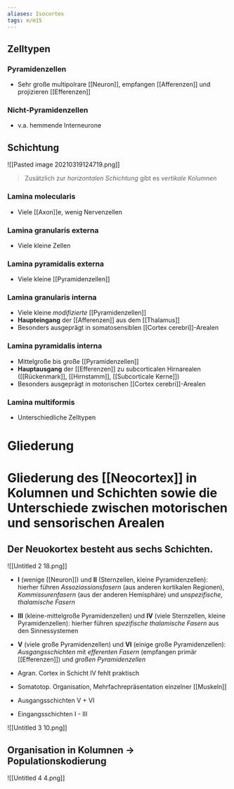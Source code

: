 ```yaml
---
aliases: Isocortex
tags: m/m15
---
```

## Zelltypen
### Pyramidenzellen
- Sehr große multipolrare [[Neuron]], empfangen [[Afferenzen]] und projizieren [[Efferenzen]]
### Nicht-Pyramidenzellen
- v.a. hemmende Interneurone

## Schichtung
![[Pasted image 20210319124719.png]]
> Zusätzlich zur *horizontalen Schichtung* gibt es *vertikale Kolumnen*
### Lamina molecularis
- Viele [[Axon]]e, wenig Nervenzellen
### Lamina granularis externa
- Viele kleine Zellen
### Lamina pyramidalis externa
- Viele kleine [[Pyramidenzellen]]
### Lamina granularis interna
- Viele kleine *modifizierte* [[Pyramidenzellen]]
- **Haupteingang** der [[Afferenzen]] aus dem [[Thalamus]]
- Besonders ausgeprägt in somatosensiblen [[Cortex cerebri]]-Arealen
### Lamina pyramidalis interna
- Mittelgroße bis große [[Pyramidenzellen]]
- **Hauptausgang** der [[Efferenzen]] zu subcorticalen Hirnarealen ([[Rückenmark]], [[Hirnstamm]], [[Subcorticale Kerne]])
- Besonders ausgeprägt in motorischen [[Cortex cerebri]]-Arealen
### Lamina multiformis
- Unterschiedliche Zelltypen

# Gliederung
# Gliederung des [[Neocortex]] in Kolumnen und Schichten sowie die Unterschiede zwischen motorischen und sensorischen Arealen

## Der Neuokortex besteht aus sechs Schichten.

![[Untitled 2 18.png]]

- **I** (wenige [[Neuron]]) und **II** (Sternzellen, kleine Pyramidenzellen): hierher führen *Assoziassionsfasern* (aus anderen kortikalen Regionen), *Kommissurenfasern* (aus der anderen Hemisphäre) und *unspezifische, thalamische Fasern*
- **III** (kleine-mittelgroße Pyramidenzellen) und **IV** (viele Sternzellen, kleine Pyramidenzellen): hierher führen *spezifische thalamische Fasern* aus den Sinnessystemen
- **V** (viele große Pyramidenzellen) und **VI** (einige große Pyramidenzellen): *Ausgangsschichten* mit *efferenten Fasern* (empfangen primär [[Efferenzen]]) und *großen Pyramidenzellen*

- Agran. Cortex in Schicht IV fehlt praktisch
- Somatotop. Organisation, Mehrfachrepräsentation einzelner [[Muskeln]]
- Ausgangsschichten V + VI
- Eingangsschichten I - III

![[Untitled 3 10.png]]

## Organisation in Kolumnen → Populationskodierung
![[Untitled 4 4.png]]